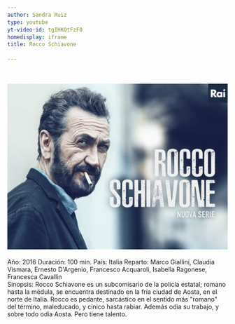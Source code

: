 ```yaml
---
author: Sandra Ruiz
type: youtube
yt-video-id: tgIHKOtFzF0
homedisplay: iframe
title: Rocco Schiavone

---
```

<br>   
<br>  
<img class="featimg" src="../img/Rocco_Schiavone.jpg" alt="Rocco Schiavone">
<br>   
<br>  
Año: 2016  
Duración: 100 min.  
País: Italia  
Reparto: Marco Giallini, Claudia Vismara, Ernesto D'Argenio, Francesco Acquaroli, Isabella Ragonese, Francesca Cavallin  
<br>  
Sinopsis:  
Rocco Schiavone es un subcomisario de la policía estatal; romano hasta la médula, se encuentra destinado en la fría ciudad de Aosta, en el norte de Italia.  
Rocco es pedante, sarcástico en el sentido más "romano" del término, maleducado, y cínico hasta rabiar.  
Además odia su trabajo, y sobre todo odia Aosta. Pero tiene talento.
